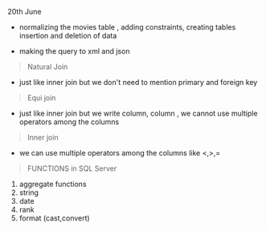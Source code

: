 20th June

- normalizing the movies table , adding constraints, creating tables insertion and deletion of data

- making the query to xml and json

> Natural Join

- just like inner join but we don't need to mention primary and foreign key

> Equi join

- just like inner join but we write column, column , we cannot use multiple operators among the columns

> Inner join

- we can use multiple operators among the columns like <,>,=

> FUNCTIONS in SQL Server

1. aggregate functions
2. string
3. date
4. rank
5. format (cast,convert)
